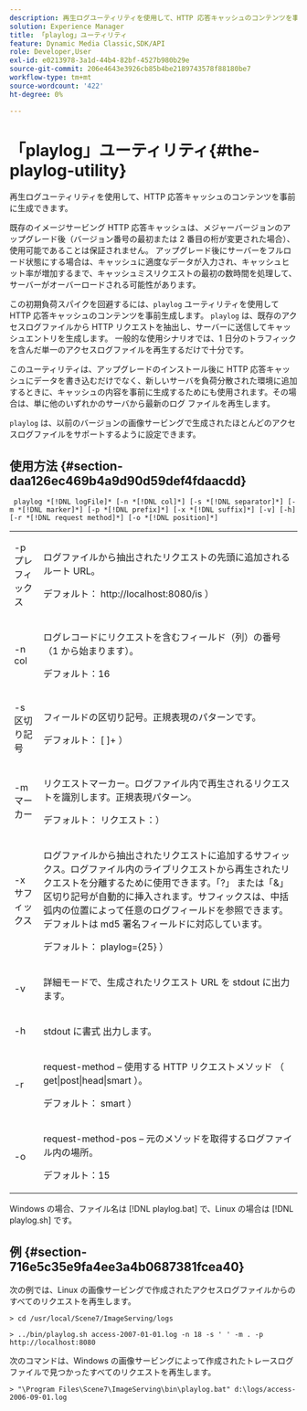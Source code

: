 ```yaml
---
description: 再生ログユーティリティを使用して、HTTP 応答キャッシュのコンテンツを事前に生成できます。
solution: Experience Manager
title: 「playlog」ユーティリティ
feature: Dynamic Media Classic,SDK/API
role: Developer,User
exl-id: e0213978-3a1d-44b4-82bf-4527b980b29e
source-git-commit: 206e4643e3926cb85b4be2189743578f88180be7
workflow-type: tm+mt
source-wordcount: '422'
ht-degree: 0%

---
```


# 「playlog」ユーティリティ{#the-playlog-utility}

再生ログユーティリティを使用して、HTTP 応答キャッシュのコンテンツを事前に生成できます。

既存のイメージサービング HTTP 応答キャッシュは、メジャーバージョンのアップグレード後（バージョン番号の最初または 2 番目の桁が変更された場合）、使用可能であることは保証されません。 アップグレード後にサーバーをフルロード状態にする場合は、キャッシュに適度なデータが入力され、キャッシュヒット率が増加するまで、キャッシュミスリクエストの最初の数時間を処理して、サーバーがオーバーロードされる可能性があります。

この初期負荷スパイクを回避するには、`playlog` ユーティリティを使用して HTTP 応答キャッシュのコンテンツを事前生成します。 `playlog` は、既存のアクセスログファイルから HTTP リクエストを抽出し、サーバーに送信してキャッシュエントリを生成します。 一般的な使用シナリオでは、1 日分のトラフィックを含んだ単一のアクセスログファイルを再生するだけで十分です。

このユーティリティは、アップグレードのインストール後に HTTP 応答キャッシュにデータを書き込むだけでなく、新しいサーバを負荷分散された環境に追加するときに、キャッシュの内容を事前に生成するためにも使用されます。その場合は、単に他のいずれかのサーバから最新のログ ファイルを再生します。

`playlog` は、以前のバージョンの画像サービングで生成されたほとんどのアクセスログファイルをサポートするように設定できます。

## 使用方法 {#section-daa126ec469b4a9d90d59def4fdaacdd}

` playlog *[!DNL logFile]* [-n *[!DNL col]*] [-s *[!DNL separator]*] [-m *[!DNL marker]*] [-p *[!DNL prefix]*] [-x *[!DNL suffix]*] [-v] [-h] [-r *[!DNL request method]*] [-o *[!DNL position]*]`

<table id="simpletable_39B9638BCB0F4244B5155C958C044C31"> 
 <tr class="strow"> 
  <td class="stentry"> <p> <span class="codeph"> -p <span class="varname"> プレフィックス </span> </span> </p> </td> 
  <td class="stentry"> <p>ログファイルから抽出されたリクエストの先頭に追加されるルート URL。 </p> <p>デフォルト：<span class="filepath"> http://localhost:8080/is </span>） </p> </td> 
 </tr> 
 <tr class="strow"> 
  <td class="stentry"> <p> <span class="codeph"> -n <span class="varname"> col </span> </span> </p> </td> 
  <td class="stentry"> <p>ログレコードにリクエストを含むフィールド（列）の番号（1 から始まります）。 </p> <p>デフォルト：16 </p> </td> 
 </tr> 
 <tr class="strow"> 
  <td class="stentry"> <p> <span class="codeph"> -s <span class="varname"> 区切り記号 </span> </span> </p> </td> 
  <td class="stentry"> <p>フィールドの区切り記号。正規表現のパターンです。 </p> <p>デフォルト：<span class="codeph"> [ ]+ </span>） </p> </td> 
 </tr> 
 <tr class="strow"> 
  <td class="stentry"> <p> <span class="codeph"> -m <span class="varname"> マーカー </span> </span> </p> </td> 
  <td class="stentry"> <p>リクエストマーカー。ログファイル内で再生されるリクエストを識別します。正規表現パターン。 </p> <p>デフォルト：<span class="codeph"> リクエスト：</span>） </p> </td> 
 </tr> 
 <tr class="strow"> 
  <td class="stentry"> <p> <span class="codeph"> -x <span class="varname"> サフィックス </span> </span> </p> </td> 
  <td class="stentry"> <p>ログファイルから抽出されたリクエストに追加するサフィックス。ログファイル内のライブリクエストから再生されたリクエストを分離するために使用できます。「?」 または「&amp;」区切り記号が自動的に挿入されます。サフィックスは、中括弧内の位置によって任意のログフィールドを参照できます。デフォルトは md5 署名フィールドに対応しています。 </p> <p>デフォルト：<span class="codeph"> playlog={25} </span>） </p> </td> 
 </tr> 
 <tr class="strow"> 
  <td class="stentry"> <p> <span class="codeph"> -v </span> </p> </td> 
  <td class="stentry"> <p>詳細モードで、生成されたリクエスト URL を stdout <span class="codeph"> に出力 </span> ます。 </p> </td> 
 </tr> 
 <tr class="strow"> 
  <td class="stentry"> <p> <span class="codeph"> -h </span> </p> </td> 
  <td class="stentry"> <p>stdout <span class="codeph"> に書式 </span> 出力します。 </p> </td> 
 </tr> 
 <tr class="strow"> 
  <td class="stentry"> <p> <span class="codeph"> -r </span> </p> </td> 
  <td class="stentry"> <p>request-method – 使用する HTTP リクエストメソッド （<span class="codeph"> get|post|head|smart </span>）。 </p> <p>デフォルト：<span class="codeph"> smart </span>） </p> </td> 
 </tr> 
 <tr class="strow"> 
  <td class="stentry"> <p> <span class="codeph"> -o </span> </p> </td> 
  <td class="stentry"> <p>request-method-pos – 元のメソッドを取得するログファイル内の場所。 </p> <p>デフォルト：15 </p> </td> 
 </tr> 
</table>

Windows の場合、ファイル名は [!DNL playlog.bat] で、Linux の場合は [!DNL playlog.sh] です。

## 例 {#section-716e5c35e9fa4ee3a4b0687381fcea40}

次の例では、Linux の画像サービングで作成されたアクセスログファイルからのすべてのリクエストを再生します。

`> cd /usr/local/Scene7/ImageServing/logs`

`> ../bin/playlog.sh access-2007-01-01.log -n 18 -s ' ' -m . -p http://localhost:8080`

次のコマンドは、Windows の画像サービングによって作成されたトレースログファイルで見つかったすべてのリクエストを再生します。

`> "\Program Files\Scene7\ImageServing\bin\playlog.bat" d:\logs/access-2006-09-01.log`
